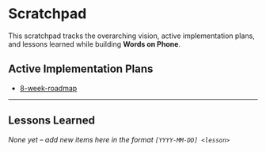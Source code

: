 # Scratchpad

This scratchpad tracks the overarching vision, active implementation plans, and lessons learned while building **Words on Phone**.

## Active Implementation Plans

- [8-week-roadmap](implementation-plan/8-week-roadmap.md)

---

## Lessons Learned

_None yet – add new items here in the format `[YYYY-MM-DD] <lesson>`_ 
